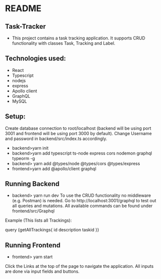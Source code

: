 # README
## Task-Tracker

- This project contains a task tracking application. It supports CRUD functionality with classes Task, Tracking and Label.

## Technologies used:
- React
- Typescript
- nodejs
- express
- Apollo client
- GraphQL
- MySQL

## Setup:
Create database connection to root/localhost (backend will be using port 3001 and frontend will be using port 3000 by default). Change Username and password in backend/src/index.ts accordingly.
- backend>yarn init
- backend>yarn add typescript ts-node express cors nodemon graphql typeorm -g
- backend> yarn add @types/node @types/cors @types/express
- frontend>yarn add @apollo/client graphql

## Running Backend
- backend> yarn run dev
To use the CRUD functionality no middleware (e.g. Postman) is needed. Go to http://localhost:3001/graphql to test out all queries and mutations. All available commands can be found under frontend/src/Graphql

Example (This lists all Trackings):

query {getAllTrackings{
id
description
taskid
}}

## Running Frontend
- frontend> yarn start

Click the Links at the top of the page to navigate the application. All inputs are done via input fields and buttons.

